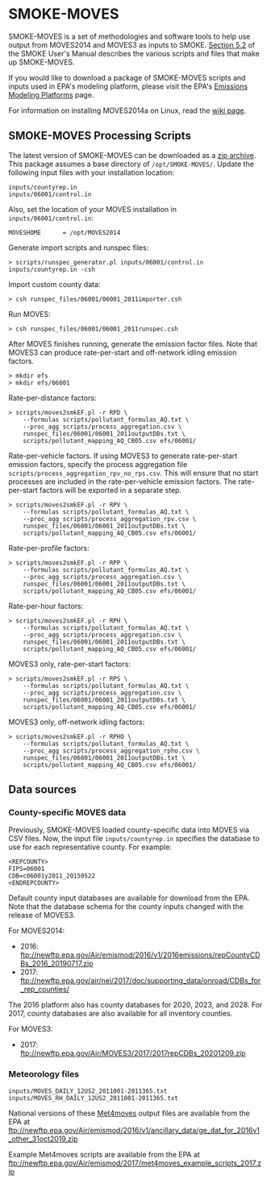 # SMOKE-MOVES

SMOKE-MOVES is a set of methodologies and software tools to help use output from MOVES2014 and MOVES3 as inputs to SMOKE. [Section 5.2](https://www.cmascenter.org/smoke/documentation/4.8.1/html/ch05s02.html) of the SMOKE User's Manual describes the various scripts and files that make up SMOKE-MOVES.

If you would like to download a package of SMOKE-MOVES scripts and inputs used in EPA's modeling platform, please visit the EPA's [Emissions Modeling Platforms](https://www.epa.gov/air-emissions-modeling/emissions-modeling-platforms) page.

For information on installing MOVES2014a on Linux, read the [wiki page](https://github.com/CEMPD/SMOKE-MOVES/wiki/Installing-MOVES2014a-on-Linux).

## SMOKE-MOVES Processing Scripts

The latest version of SMOKE-MOVES can be downloaded as a [zip archive](https://github.com/CEMPD/SMOKE-MOVES/archive/master.zip). This package assumes a base directory of `/opt/SMOKE-MOVES/`. Update the following input files with your installation location:

```
inputs/countyrep.in
inputs/06001/control.in
```

Also, set the location of your MOVES installation in `inputs/06001/control.in`:

`MOVESHOME      = /opt/MOVES2014`

Generate import scripts and runspec files:

`> scripts/runspec_generator.pl inputs/06001/control.in inputs/countyrep.in -csh`

Import custom county data:

`> csh runspec_files/06001/06001_2011importer.csh`

Run MOVES:

`> csh runspec_files/06001/06001_2011runspec.csh`

After MOVES finishes running, generate the emission factor files. Note that MOVES3 can produce rate-per-start and off-network idling emission factors.

```
> mkdir efs
> mkdir efs/06001
```

Rate-per-distance factors:

```
> scripts/moves2smkEF.pl -r RPD \
    --formulas scripts/pollutant_formulas_AQ.txt \
    --proc_agg scripts/process_aggregation.csv \
    runspec_files/06001/06001_2011outputDBs.txt \
    scripts/pollutant_mapping_AQ_CB05.csv efs/06001/
```

Rate-per-vehicle factors. If using MOVES3 to generate rate-per-start emission factors, specify the process aggregation file `scripts/process_aggregation_rpv_no_rps.csv`. This will ensure that no start processes are included in the rate-per-vehicle emission factors. The rate-per-start factors will be exported in a separate step.

```
> scripts/moves2smkEF.pl -r RPV \
    --formulas scripts/pollutant_formulas_AQ.txt \
    --proc_agg scripts/process_aggregation_rpv.csv \
    runspec_files/06001/06001_2011outputDBs.txt \
    scripts/pollutant_mapping_AQ_CB05.csv efs/06001/
```

Rate-per-profile factors:

```
> scripts/moves2smkEF.pl -r RPP \
    --formulas scripts/pollutant_formulas_AQ.txt \
    --proc_agg scripts/process_aggregation.csv \
    runspec_files/06001/06001_2011outputDBs.txt \
    scripts/pollutant_mapping_AQ_CB05.csv efs/06001/
```

Rate-per-hour factors:

```
> scripts/moves2smkEF.pl -r RPH \
    --formulas scripts/pollutant_formulas_AQ.txt \
    --proc_agg scripts/process_aggregation.csv \
    runspec_files/06001/06001_2011outputDBs.txt \
    scripts/pollutant_mapping_AQ_CB05.csv efs/06001/
```

MOVES3 only, rate-per-start factors:

```
> scripts/moves2smkEF.pl -r RPS \
    --formulas scripts/pollutant_formulas_AQ.txt \
    --proc_agg scripts/process_aggregation.csv \
    runspec_files/06001/06001_2011outputDBs.txt \
    scripts/pollutant_mapping_AQ_CB05.csv efs/06001/
```

MOVES3 only, off-network idling factors:

```
> scripts/moves2smkEF.pl -r RPHO \
    --formulas scripts/pollutant_formulas_AQ.txt \
    --proc_agg scripts/process_aggregation_rpho.csv \
    runspec_files/06001/06001_2011outputDBs.txt \
    scripts/pollutant_mapping_AQ_CB05.csv efs/06001/
```

## Data sources

### County-specific MOVES data

Previously, SMOKE-MOVES loaded county-specific data into MOVES via CSV files. Now, the input file `inputs/countyrep.in` specifies the database to use for each representative county. For example:

```
<REPCOUNTY>
FIPS=06001
CDB=c06001y2011_20150522
<ENDREPCOUNTY>
```

Default county input databases are available for download from the EPA. Note that the database schema for the county inputs changed with the release of MOVES3.

For MOVES2014:

- 2016: ftp://newftp.epa.gov/Air/emismod/2016/v1/2016emissions/repCountyCDBs_2016_20190717.zip
- 2017: ftp://newftp.epa.gov/air/nei/2017/doc/supporting_data/onroad/CDBs_for_rep_counties/

The 2016 platform also has county databases for 2020, 2023, and 2028. For 2017, county databases are also available for all inventory counties.

For MOVES3:
- 2017: ftp://newftp.epa.gov/Air/MOVES3/2017/2017repCDBs_20201209.zip

### Meteorology files

```
inputs/MOVES_DAILY_12US2_2011001-2011365.txt
inputs/MOVES_RH_DAILY_12US2_2011001-2011365.txt
```

National versions of these [Met4moves](https://www.cmascenter.org/smoke/documentation/4.8.1/html/ch06s07.html) output files are available from the EPA at ftp://newftp.epa.gov/Air/emismod/2016/v1/ancillary_data/ge_dat_for_2016v1_other_31oct2019.zip

Example Met4moves scripts are available from the EPA at ftp://newftp.epa.gov/Air/emismod/2017/met4moves_example_scripts_2017.zip
